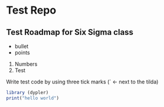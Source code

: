 # Test Repo
## Test Roadmap for Six Sigma class

- bullet
- points

1. Numbers
2. Test

Write test code by using three tick marks (` <- next to the tilda)

```r
library (dypler)
print("hello world")
```
